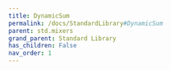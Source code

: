```yaml
---
title: DynamicSum
permalink: /docs/StandardLibrary#DynamicSum
parent: std.mixers
grand_parent: Standard Library
has_children: False
nav_order: 1
---
```

